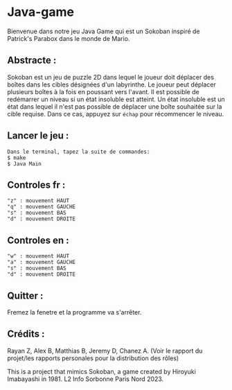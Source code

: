 # Java-game
Bienvenue dans notre jeu Java Game qui est un Sokoban inspiré de Patrick's Parabox dans le monde de Mario.

## Abstracte :
Sokoban est un jeu de puzzle 2D dans lequel le joueur doit déplacer des boîtes dans les cibles désignées d'un labyrinthe. Le joueur peut déplacer plusieurs boîtes à la fois en poussant vers l'avant. Il est possible de redémarrer un niveau si un état insoluble est atteint. Un état insoluble est un état dans lequel il n'est pas possible de déplacer une boîte souhaitée sur la cible requise. Dans ce cas, appuyez sur `échap` pour récommencer le niveau.


## Lancer le jeu :
```
Dans le terminal, tapez la suite de commandes:
$ make
$ Java Main 
```
## Controles fr :
```
"z" : mouvement HAUT
"q" : mouvement GAUCHE
"s" : mouvement BAS
"d" : mouvement DROITE
```

## Controles en :
```
"w" : mouvement HAUT
"a" : mouvement GAUCHE
"s" : mouvement BAS
"d" : mouvement DROITE
```

## Quitter :
Fremez la fenetre et la programme va s'arrêter.

## Crédits :
Rayan Z, Alex B, Matthias B, Jeremy D, Chanez A.
(Voir le rapport du projet/les rapports personales pour la distribution des rôles)

This is a project that mimics Sokoban, a game created by Hiroyuki Imabayashi in 1981.
L2 Info Sorbonne Paris Nord 2023.
